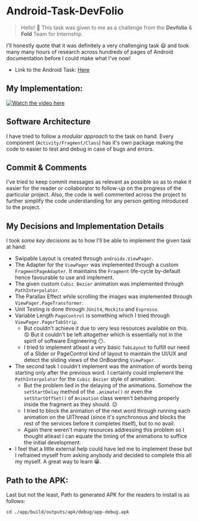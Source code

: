 # Android-Task-DevFolio
> Hello! :wave: This task was given to me as a challenge from the **Devfolio** & **Fold** Team for Internship.

I'll honestly quote that it was definitely a very challenging task :smiley: and took many many hours of research across hundreds of pages of Android documentation before I could make what I've now!

- Link to the Android Task: [Here](https://www.notion.so/devfolio/Android-Task-2586-Labs-044b886b93b34092b4f85aeec3be4ecc)

## My Implementation:

[![Watch the video here](https://github.com/CapTen101/Android-Task-DevFolio/raw/master/PosterFinal.png)](https://drive.google.com/file/d/1Qa9UrtOg1x-f6nnO7Dx-zeonXq6T2X9B/view?usp=sharing)

## Software Architecture

I have tried to follow a *modular approach* to the task on hand. Every component (`Activity/Fragment/Class`) has it's own package making the code to easier to test and debug in case of bugs and errors.

## Commit & Comments

I've tried to keep commit messages as relevant as possible so as to make it easier for the reader or collaborator to follow-up on the progress of the particular project. Also, the code is well commented across the project to further simplify the code understanding for any person getting introduced to the project.

## My Decisions and Implementation Details

I took *some key decisions* as to how I'll be able to implement the given task at hand: 
- Swipable Layout is created through `androidx.ViewPager`.
- The Adapter for the `ViewPager` was implemented through a custom `FragmentPageAdapter`. It maintains the `Fragment` life-cycle by-default hence favourable to use and implement.
- The given custom `Cubic Bezier` animation was implemented through `PathInterpolator`.
- The Parallax Effect while scrolling the images was implemented through `ViewPager.PageTransformer`.
- Unit Testing is done through `JUnit4`, `Mockito` and `Espresso`.
- Variable Length `PageControl` is something which I tried through `ViewPager.PagerTabStrip`.
  - But couldn't achieve it due to very less resources available on this. :persevere:
But it couldn't be left altogether which is essentially not in the spirit of software Engineering :no_mouth:.
  - I tried to implement atleast a very basic `TabLayout` to fulfill our need of a Slider or PageControl kind of layout to maintain the UI/UX and detect the sliding views of the OnBoarding `ViewPager`.
- The second task I couldn't implement was the animation of words being starting only after the previous word. I certainly could implement the `PathInterpolator` for the `Cubic Bezier` style of animation.
  - But the problem lied in the delaying of the animations. Somehow the `setStartDelay` method of the `.animate()` or even the `setStartOffSet()` of `Animation` class weren't behaving properly inside the fragment as they should. :confused:
  - I tried to block the animation of the next word through running each animation on the UIThread (since it's synchronous and blocks the rest of the services before it completes itself), but to no avail.
  - Again there weren't many resources addressing this problem so I thought atleast I can equate the timing of the animations to suffice the initial development.
- I feel that a little external help could have led me to implement these but I refrained myself from asking anybody and decided to complete this all my myself. A great way to learn :grin:.

## Path to the APK:
Last but not the least, Path to generated APK for the readers to install is as follows:

    cd ./app/build/outputs/apk/debug/app-debug.apk
